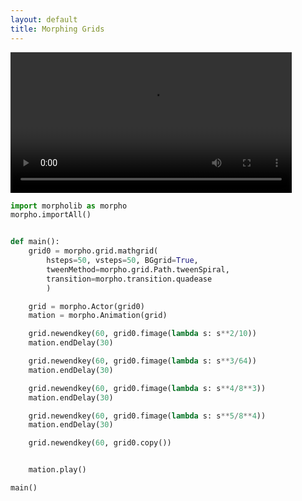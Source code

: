 ```yaml
---
layout: default
title: Morphing Grids
---
```


<video controls loop style="width:100%; max-width:450px">
<source src="https://raw.githubusercontent.com/morpho-matters/morpholib/master/gallery/sample.mp4" type="video/mp4">
</video>

```python
import morpholib as morpho
morpho.importAll()


def main():
    grid0 = morpho.grid.mathgrid(
        hsteps=50, vsteps=50, BGgrid=True,
        tweenMethod=morpho.grid.Path.tweenSpiral,
        transition=morpho.transition.quadease
        )

    grid = morpho.Actor(grid0)
    mation = morpho.Animation(grid)

    grid.newendkey(60, grid0.fimage(lambda s: s**2/10))
    mation.endDelay(30)

    grid.newendkey(60, grid0.fimage(lambda s: s**3/64))
    mation.endDelay(30)

    grid.newendkey(60, grid0.fimage(lambda s: s**4/8**3))
    mation.endDelay(30)

    grid.newendkey(60, grid0.fimage(lambda s: s**5/8**4))
    mation.endDelay(30)

    grid.newendkey(60, grid0.copy())


    mation.play()

main()
```